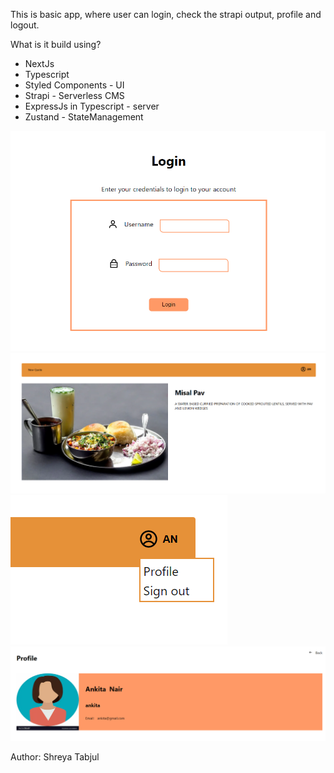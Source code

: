 This is basic app, where user can login, check the strapi output, profile and logout.

What is it build using?
* NextJs
* Typescript
* Styled Components - UI
* Strapi - Serverless CMS 
* ExpressJs in Typescript - server
* Zustand - StateManagement

![This is the login page](./assets/outputSlideOne.png)
![This is the main page](assets/outputSlideTwo.png)
![These are the options in the navbar](assets/outputslideThree.png)
![This is the profile page](assets/outputSlideFour.png)

Author: Shreya Tabjul